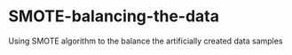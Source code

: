 # SMOTE-balancing-the-data
Using SMOTE algorithm to the balance the artificially created data samples

